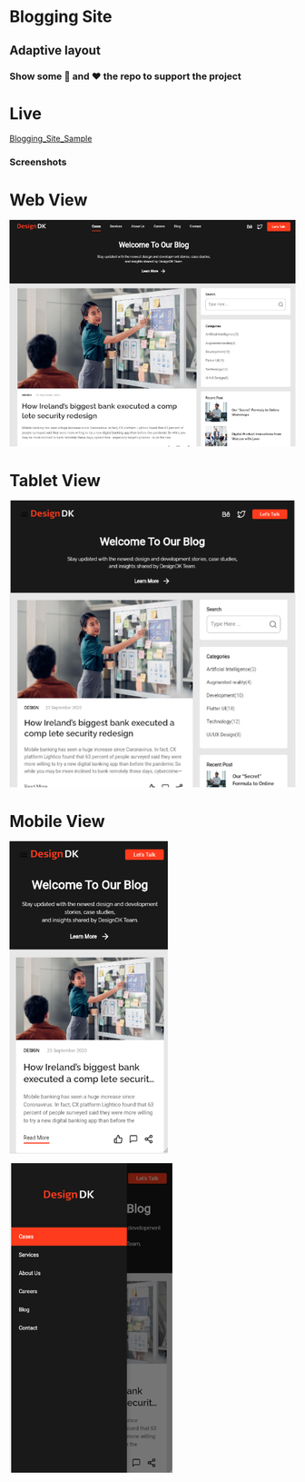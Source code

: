 # Blogging Site
## Adaptive layout  
### Show some 🌟 and ❤️ the repo to support the project
# Live


<a href="https://fir-flutter-demo-app-6580e.web.app/#/">Blogging_Site_Sample</a>


### Screenshots 
 
 # Web View 
 <p>
      <img src="https://github.com/suryadevsingh/blogging_Site/blob/master/assets/screenShots/bloggingSample1.png" alt="blogging_Site.com">
  
 </p>

 # Tablet View 
 <p>
      <img src="https://github.com/suryadevsingh/blogging_Site/blob/master/assets/screenShots/bloggingSample2.png" alt="blogging_Site.com">
  
 </p>


 # Mobile View 
<p>
      <img src="https://github.com/suryadevsingh/blogging_Site/blob/master/assets/screenShots/bloggingSample3.png" alt="blogging_Site.com">
  </p>
  <p>
      <img src="https://github.com/suryadevsingh/blogging_Site/blob/master/assets/screenShots/bloggingSample4.png" alt="blogging_Site.com">
  </p>


